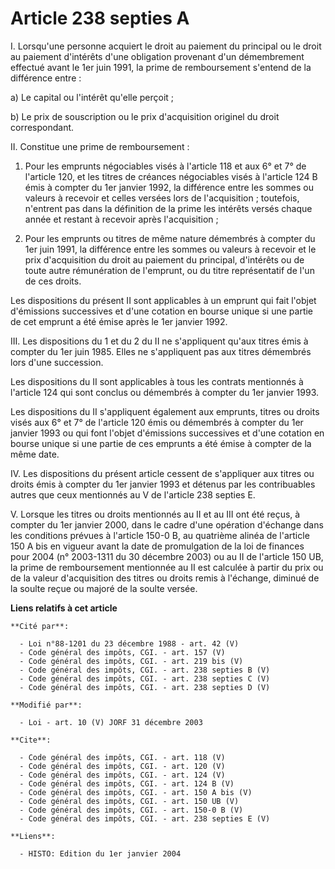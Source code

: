 # Article 238 septies A

I. Lorsqu'une personne acquiert le droit au paiement du principal ou le droit au paiement d'intérêts d'une obligation
provenant d'un démembrement effectué avant le 1er juin 1991, la prime de remboursement s'entend de la différence entre : 

a) Le capital ou l'intérêt qu'elle perçoit ; 

b) Le prix de souscription ou le prix d'acquisition originel du droit correspondant. 

II. Constitue une prime de remboursement : 

1. Pour les emprunts négociables visés à l'article 118 et aux 6° et 7° de l'article 120, et les titres de créances
négociables visés à l'article 124 B émis à compter du 1er janvier 1992, la différence entre les sommes ou valeurs à recevoir
et celles versées lors de l'acquisition ; toutefois, n'entrent pas dans la définition de la prime les intérêts versés chaque
année et restant à recevoir après l'acquisition ; 

2. Pour les emprunts ou titres de même nature démembrés à compter du 1er juin 1991, la différence entre les sommes ou valeurs
à recevoir et le prix d'acquisition du droit au paiement du principal, d'intérêts ou de toute autre rémunération de
l'emprunt, ou du titre représentatif de l'un de ces droits. 

Les dispositions du présent II sont applicables à un emprunt qui fait l'objet d'émissions successives et d'une cotation en
bourse unique si une partie de cet emprunt a été émise après le 1er janvier 1992. 

III. Les dispositions du 1 et du 2 du II ne s'appliquent qu'aux titres émis à compter du 1er juin 1985. Elles ne s'appliquent
pas aux titres démembrés lors d'une succession. 

Les dispositions du II sont applicables à tous les contrats mentionnés à l'article 124 qui sont conclus ou démembrés à
compter du 1er janvier 1993. 

Les dispositions du II s'appliquent également aux emprunts, titres ou droits visés aux 6° et 7° de l'article 120 émis ou
démembrés à compter du 1er janvier 1993 ou qui font l'objet d'émissions successives et d'une cotation en bourse unique si une
partie de ces emprunts a été émise à compter de la même date. 

IV. Les dispositions du présent article cessent de s'appliquer aux titres ou droits émis à compter du 1er janvier 1993 et
détenus par les contribuables autres que ceux mentionnés au V de l'article 238 septies E. 

V. Lorsque les titres ou droits mentionnés au II et au III ont été reçus, à compter du 1er janvier 2000, dans le cadre d'une
opération d'échange dans les conditions prévues à l'article 150-0 B, au quatrième alinéa de l'article 150 A bis en vigueur
avant la date de promulgation de la loi de finances pour 2004 (n° 2003-1311 du 30 décembre 2003) ou au II de l'article 150
UB, la prime de remboursement mentionnée au II est calculée à partir du prix ou de la valeur d'acquisition des titres ou
droits remis à l'échange, diminué de la soulte reçue ou majoré de la soulte versée.

**Liens relatifs à cet article**

	**Cité par**:

	  - Loi n°88-1201 du 23 décembre 1988 - art. 42 (V)
	  - Code général des impôts, CGI. - art. 157 (V)
	  - Code général des impôts, CGI. - art. 219 bis (V)
	  - Code général des impôts, CGI. - art. 238 septies B (V)
	  - Code général des impôts, CGI. - art. 238 septies C (V)
	  - Code général des impôts, CGI. - art. 238 septies D (V)

	**Modifié par**:

	  - Loi - art. 10 (V) JORF 31 décembre 2003

	**Cite**:

	  - Code général des impôts, CGI. - art. 118 (V)
	  - Code général des impôts, CGI. - art. 120 (V)
	  - Code général des impôts, CGI. - art. 124 (V)
	  - Code général des impôts, CGI. - art. 124 B (V)
	  - Code général des impôts, CGI. - art. 150 A bis (V)
	  - Code général des impôts, CGI. - art. 150 UB (V)
	  - Code général des impôts, CGI. - art. 150-0 B (V)
	  - Code général des impôts, CGI. - art. 238 septies E (V)

	**Liens**:

	  - HISTO: Edition du 1er janvier 2004
